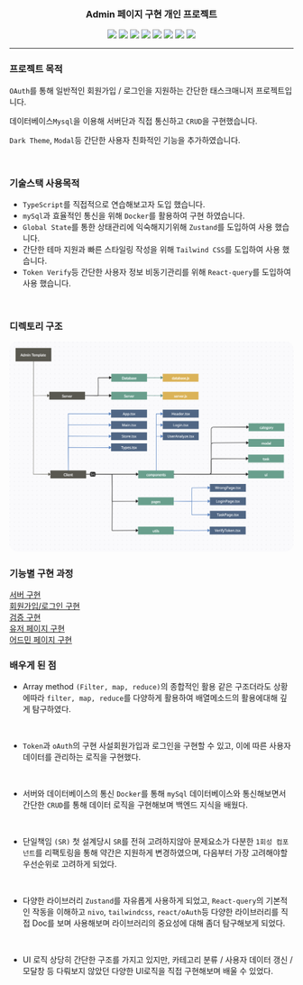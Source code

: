<h3 align="center">Admin 페이지 구현 개인 프로젝트</h2>
<p align="center">
<img src="https://img.shields.io/badge/-typescript-3178C6?style=for-the-badge&logo=typescript&logoColor=48a0eb">
<img src="https://img.shields.io/badge/-React-20232a?style=for-the-badge&logo=React&logoColor=61dafb">
  <img src="https://img.shields.io/badge/-Docker-2ca4e0?style=for-the-badge&logo=docker&logoColor=white">
  <img src="https://img.shields.io/badge/-mySQL-0c0b13?style=for-the-badge&logo=mysql&logoColor=white">
<img src="https://img.shields.io/badge/-Node.js-339933?style=for-the-badge&logo=nodedotjs&logoColor=white">
  <img src="https://img.shields.io/badge/-TailwindCSS-647f8d?style=for-the-badge&logo=tailwindcss&logoColor=06B6D4">
  <img src="https://img.shields.io/badge/-ZUSTAND-5c1f70?style=for-the-badge">
  <img src="https://img.shields.io/badge/-React_Query-20232a?style=for-the-badge&logo=ReactQuery&logoColor=FF4154">
</p>
<hr>

### 프로젝트 목적



`OAuth`를 통해 일반적인 회원가입 / 로그인을 지원하는 간단한 태스크매니저 프로젝트입니다.

데이터베이스`Mysql`을 이용해 서버단과 직접 통신하고 `CRUD`을 구현했습니다.

`Dark Theme`, `Modal`등 간단한 사용자 친화적인 기능을 추가하였습니다.

<br>

### 기술스택 사용목적

-   `TypeScript`를 직접적으로 연습해보고자 도입 했습니다.
-   `mySql`과 효율적인 통신을 위해 `Docker`를 활용하여 구현 하였습니다.
-   `Global State`를 통한 상태관리에 익숙해지기위해 `Zustand`를 도입하여 사용 했습니다.
-   간단한 테마 지원과 빠른 스타일링 작성을 위해 `Tailwind CSS`를 도입하여 사용 했습니다.
-   `Token Verify`등 간단한 사용자 정보 비동기관리를 위해 `React-query`를 도입하여 사용 했습니다.

<br>

### 디렉토리 구조

<img style="border-radius: 15px" src='./docs/img/tree.png'>


### 기능별 구현 과정

[서버 구현](./docs/server.md) <br>
[회원가입/로그인 구현](./docs/register.md) <br>
[검증 구현](./docs/verify.md) <br>
[유저 페이지 구현](./docs/task.md) <br>
[어드민 페이지 구현](./docs/admin.md) <br>

### 배우게 된 점

- Array method `(Filter, map, reduce)`의 종합적인 활용
같은 구조더라도 상황에따라 `filter, map, reduce`를 다양하게 활용하여 배열메소드의 활용에대해 깊게 탐구하였다.
<br>

- `Token`과 `oAuth`의 구현
사설회원가입과 로그인을 구현할 수 있고, 이에 따른 사용자 데이터를 관리하는 로직을 구현했다.
<br>

- 서버와 데이터베이스의 통신
`Docker`를 통해 `mySql` 데이터베이스와 통신해보면서 간단한 `CRUD`를 통해 데이터 로직을 구현해보며 백엔드 지식을 배웠다.
<br>

- 단일책임 `(SR)`
첫 설계당시 `SR`를 전혀 고려하지않아 문제요소가 다분한 `1회성 컴포넌트`를 리팩토링을 통해 약간은 지원하게 변경하였으며, 다음부터 가장 고려해야할 우선순위로 고려하게 되었다.
<br>

- 다양한 라이브러리
`Zustand`를 자유롭게 사용하게 되었고, `React-query`의 기본적인 작동을 이해하고 `nivo`, `tailwindcss`, `react/oAuth`등 다양한 라이브러리를 직접 Doc를 보며 사용해보며 라이브러리의 중요성에 대해 좀더 탐구해보게 되었다.
<br>

- UI 로직
상당히 간단한 구조를 가지고 있지만, 카테고리 분류 / 사용자 데이터 갱신 / 모달창 등 다뤄보지 않았던 다양한 UI로직을 직접 구현해보며 배울 수 있었다.
